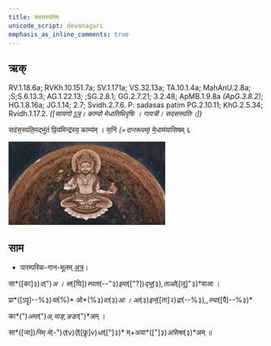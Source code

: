 ```yaml
---
title: सदसस्पतिम्  
unicode_script: devanagari  
emphasis_as_inline_comments: true
---   
```


## ऋक्

RV.1.18.6a; RVKh.10.151.7a; SV.1.171a; VS.32.13a; TA.10.1.4a; MahAnU.2.8a; ;S;S.6.13.3; AG.1.22.13; ;SG.2.8.1; GG.2.7.21; 3.2.48; ApMB.1.9.8a *(ApG.3.8.2)*; HG.1.8.16a; JG.1.14; 2.7; Svidh.2.7.6. P: sadasas patim PG.2.10.11; KhG.2.5.34; Rvidh.1.17.2. *([सायणो [ऽत्र](https://archive.org/stream/RgVedaWithSayanasCommentaryPart1/rv_sayanabhasya_part1#page/n175/mode/2up&sa=D&ust=1542425956397000)। काण्वो मेधातिथिरृषिः । गायत्री। सदसस्पतिः।])*

सद॑स॒स्पति॒मद्भु॑तं प्रि॒यमिन्द्र॑स्य॒ काम्य॑म् । स॒निं *(=दानरूपम्)* मे॒धाम॑यासिषम् ६

![](../images/worlds/bRhaspati-jupiter.jpg)

## साम

- पारम्परिक-गान-मूलम् [अत्र](https://archive.org/stream/sAmaveda-jaiminIya-paravastu-paramparA-docs/VIVAAHA%20UPANAYANA%20SAAMAANI%23mode/1up&sa=D&ust=1542425956398000)।
<div class="audioEmbed"  caption="रामानुजार्यः 1974 " src="https://archive
.org/download/jaiminIya-sAma-gAna-paravastu-tradition-rAmAnuja/sadas.mp3"></div>
<div class="audioEmbed"  caption="गोपालार्यः 2015  " src="https://archive
.org/download/jaiminIya-sAma-gAna-paravastu-tradition-gopAla-2015/sadas.mp3"></div>
<div class="audioEmbed"  caption="गोपाल-विश्वासयोर् अनुवचनम् 2018  " src="https://archive
.org/download/jaiminIya-sAma-gAna-paravastu-tradition-anuvachanam-gopAla-vishvAsa-2018/sadas.mp3"></div>
<div class="audioEmbed"  caption="गोपालपवनयोर् अनुवचनम् 2015  " src="https://archive
.org/download/jaiminIya-sAma-gAna-paravastu-tradition-anuvachanam-gopAla-pavana-2015/sadas.mp3"></div>

सा*([का]३)*द*(")*अ । स*([घि])*स्पता*(--"३)*इमा*(["?])*द्भू*(३)*,ताओ*([लू]"३)*वाआ ।

प्रा*([ऽपॄ]--%३)*या*(%)* ओ*(%३)*वा*(३)*आ । आ*(३)*इन्*([ता]२)*द्रा*(--%३)*,,स्या*([पै]--%३)*

का*(")*अमा*(")*अ,याङ्,ङङा*(")*अम् ।

सा*([जा])*निम् मे*(-")*ए*(v)*ऎ*([फॢ]v)*धा*(["]३)* म्+अया*(["]३)*असिषा*(३)*अम् ॥